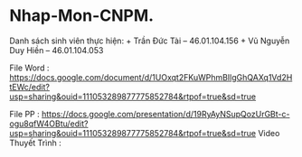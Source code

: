 # Nhap-Mon-CNPM.
Danh sách sinh viên thực hiện: 
	+ Trần Đức Tài – 46.01.104.156
	+ Vũ Nguyễn Duy Hiền – 46.01.104.053 



File Word : https://docs.google.com/document/d/1UOxqt2FKuWPhmBIlgGhQAXq1Vd2HtEWc/edit?usp=sharing&ouid=111053289877775852784&rtpof=true&sd=true




File PP   : https://docs.google.com/presentation/d/19RyAyNSupQozUrGBt-c-ogu8qfW4OBtu/edit?usp=sharing&ouid=111053289877775852784&rtpof=true&sd=true
Video Thuyết Trình :
